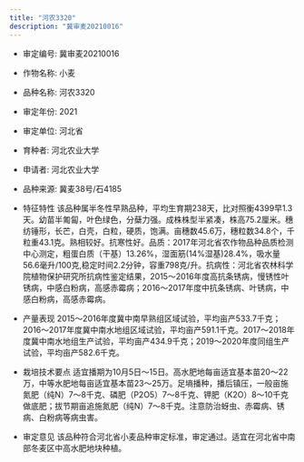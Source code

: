 ```yaml
---
title: "河农3320"
description: "冀审麦20210016"
---
```

* 审定编号:  冀审麦20210016

*  作物名称:  小麦

*  品种名称:  河农3320

*  审定年份:  2021

*  审定单位:  河北省

* 育种者:  河北农业大学

*  申请者:  河北农业大学

*  品种来源:  冀麦38号/石4185

*  特征特性
该品种属半冬性早熟品种，平均生育期238天，比对照衡4399早1.3天。幼苗半匍匐，叶色绿色，分蘖力强。成株株型半紧凑，株高75.2厘米。穗纺锤形，长芒，白壳，白粒，硬质，饱满。亩穗数45.6万，穗粒数34.8个，千粒重43.1克。熟相较好。抗寒性好。品质：2017年河北省农作物品种品质检测中心测定，粗蛋白质（干基）13.26%，湿面筋(14%湿基)28.4%，吸水量56.6毫升/100克,稳定时间2.2分钟，容重798克/升。抗病性：河北省农林科学院植物保护研究所抗病性鉴定结果，2015～2016年度高抗条锈病，慢锈性叶锈病，中感白粉病，高感赤霉病；2016～2017年度中抗条锈病、叶锈病，中感白粉病，高感赤霉病。

*  产量表现
2015～2016年度冀中南早熟组区域试验，平均亩产533.7千克；2016～2017年度冀中南水地组区域试验，平均亩产591.1千克。2017～2018年度冀中南水地组生产试验，平均亩产434.9千克；2019～2020年度同组生产试验，平均亩产582.6千克。

*  栽培技术要点
适宜播期为10月5日～15日。高水肥地每亩适宜基本苗20～22万，中等水肥地每亩适宜基本苗23～25万。足墒播种，播后镇压，一般亩施氮肥（纯N）7～8千克、磷肥（P2O5）7～8千克、钾肥（K2O）8～10千克做底肥；拔节期亩追施氮肥（纯N）7～8千克。注意防治蚜虫、赤霉病、锈病、白粉病等病虫害。

*  审定意见
该品种符合河北省小麦品种审定标准，审定通过。适宜在河北省中南部冬麦区中高水肥地块种植。
